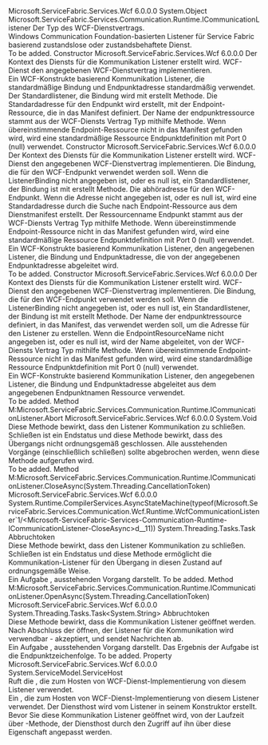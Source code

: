 <Type Name="WcfCommunicationListener&lt;TServiceContract&gt;" FullName="Microsoft.ServiceFabric.Services.Communication.Wcf.Runtime.WcfCommunicationListener&lt;TServiceContract&gt;">
  <TypeSignature Language="C#" Value="public class WcfCommunicationListener&lt;TServiceContract&gt; : Microsoft.ServiceFabric.Services.Communication.Runtime.ICommunicationListener" />
  <TypeSignature Language="ILAsm" Value=".class public auto ansi beforefieldinit WcfCommunicationListener`1&lt;TServiceContract&gt; extends System.Object implements class Microsoft.ServiceFabric.Services.Communication.Runtime.ICommunicationListener" />
  <TypeSignature Language="DocId" Value="T:Microsoft.ServiceFabric.Services.Communication.Wcf.Runtime.WcfCommunicationListener`1" />
  <TypeSignature Language="VB.NET" Value="Public Class WcfCommunicationListener(Of TServiceContract)&#xA;Implements ICommunicationListener" />
  <TypeSignature Language="F#" Value="type WcfCommunicationListener&lt;'ServiceContract&gt; = class&#xA;    interface ICommunicationListener" />
  <AssemblyInfo>
    <AssemblyName>Microsoft.ServiceFabric.Services.Wcf</AssemblyName>
    <AssemblyVersion>6.0.0.0</AssemblyVersion>
  </AssemblyInfo>
  <TypeParameters>
    <TypeParameter Name="TServiceContract" />
  </TypeParameters>
  <Base>
    <BaseTypeName>System.Object</BaseTypeName>
  </Base>
  <Interfaces>
    <Interface>
      <InterfaceName>Microsoft.ServiceFabric.Services.Communication.Runtime.ICommunicationListener</InterfaceName>
    </Interface>
  </Interfaces>
  <Docs>
    <typeparam name="TServiceContract">Der Typ des WCF-Dienstvertrags.</typeparam>
    <summary>
            Windows Communication Foundation-basierten Listener für Service Fabric basierend zustandslose oder zustandsbehaftete Dienst.
            </summary>
    <remarks>To be added.</remarks>
  </Docs>
  <Members>
    <Member MemberName=".ctor">
      <MemberSignature Language="C#" Value="public WcfCommunicationListener (System.Fabric.ServiceContext serviceContext, TServiceContract wcfServiceObject);" />
      <MemberSignature Language="ILAsm" Value=".method public hidebysig specialname rtspecialname instance void .ctor(class System.Fabric.ServiceContext serviceContext, !TServiceContract wcfServiceObject) cil managed" />
      <MemberSignature Language="DocId" Value="M:Microsoft.ServiceFabric.Services.Communication.Wcf.Runtime.WcfCommunicationListener`1.#ctor(System.Fabric.ServiceContext,`0)" />
      <MemberSignature Language="F#" Value="new Microsoft.ServiceFabric.Services.Communication.Wcf.Runtime.WcfCommunicationListener&lt;'ServiceContract&gt; : System.Fabric.ServiceContext * 'ServiceContract -&gt; Microsoft.ServiceFabric.Services.Communication.Wcf.Runtime.WcfCommunicationListener&lt;'ServiceContract&gt;" Usage="new Microsoft.ServiceFabric.Services.Communication.Wcf.Runtime.WcfCommunicationListener&lt;'ServiceContract&gt; (serviceContext, wcfServiceObject)" />
      <MemberType>Constructor</MemberType>
      <AssemblyInfo>
        <AssemblyName>Microsoft.ServiceFabric.Services.Wcf</AssemblyName>
        <AssemblyVersion>6.0.0.0</AssemblyVersion>
      </AssemblyInfo>
      <Parameters>
        <Parameter Name="serviceContext" Type="System.Fabric.ServiceContext" />
        <Parameter Name="wcfServiceObject" Type="TServiceContract" />
      </Parameters>
      <Docs>
        <param name="serviceContext">
                Der Kontext des Diensts für die Kommunikation Listener erstellt wird.
            </param>
        <param name="wcfServiceObject">
                WCF-Dienst den angegebenen WCF-Dienstvertrag implementieren.
            </param>
        <summary>
                Ein WCF-Konstrukte basierend Kommunikation Listener, die standardmäßige Bindung und Endpunktadresse standardmäßig verwendet.
            </summary>
        <remarks>
          <para>
                    Der Standardlistener, die Bindung wird mit erstellt <see cref="M:Microsoft.ServiceFabric.Services.Communication.Wcf.WcfUtility.CreateTcpListenerBinding(System.Int64,System.TimeSpan,System.TimeSpan)" /> Methode.
                </para>
          <para>
                    Die Standardadresse für den Endpunkt wird erstellt, mit der Endpoint-Ressource, die in das Manifest definiert. Der Name der endpunktressource stammt aus der WCF-Diensts Vertrag Typ mithilfe <see cref="M:Microsoft.ServiceFabric.Services.ServiceNameFormat.GetEndpointName(System.Type)" /> Methode.
                    Wenn übereinstimmende Endpoint-Ressource nicht in das Manifest gefunden wird, wird eine standardmäßige Ressource Endpunktdefinition mit Port 0 (null) verwendet.
                    </para>
        </remarks>
      </Docs>
    </Member>
    <Member MemberName=".ctor">
      <MemberSignature Language="C#" Value="public WcfCommunicationListener (System.Fabric.ServiceContext serviceContext, TServiceContract wcfServiceObject, System.ServiceModel.Channels.Binding listenerBinding = null, System.ServiceModel.EndpointAddress address = null);" />
      <MemberSignature Language="ILAsm" Value=".method public hidebysig specialname rtspecialname instance void .ctor(class System.Fabric.ServiceContext serviceContext, !TServiceContract wcfServiceObject, class System.ServiceModel.Channels.Binding listenerBinding, class System.ServiceModel.EndpointAddress address) cil managed" />
      <MemberSignature Language="DocId" Value="M:Microsoft.ServiceFabric.Services.Communication.Wcf.Runtime.WcfCommunicationListener`1.#ctor(System.Fabric.ServiceContext,`0,System.ServiceModel.Channels.Binding,System.ServiceModel.EndpointAddress)" />
      <MemberSignature Language="F#" Value="new Microsoft.ServiceFabric.Services.Communication.Wcf.Runtime.WcfCommunicationListener&lt;'ServiceContract&gt; : System.Fabric.ServiceContext * 'ServiceContract * System.ServiceModel.Channels.Binding * System.ServiceModel.EndpointAddress -&gt; Microsoft.ServiceFabric.Services.Communication.Wcf.Runtime.WcfCommunicationListener&lt;'ServiceContract&gt;" Usage="new Microsoft.ServiceFabric.Services.Communication.Wcf.Runtime.WcfCommunicationListener&lt;'ServiceContract&gt; (serviceContext, wcfServiceObject, listenerBinding, address)" />
      <MemberType>Constructor</MemberType>
      <AssemblyInfo>
        <AssemblyName>Microsoft.ServiceFabric.Services.Wcf</AssemblyName>
        <AssemblyVersion>6.0.0.0</AssemblyVersion>
      </AssemblyInfo>
      <Parameters>
        <Parameter Name="serviceContext" Type="System.Fabric.ServiceContext" />
        <Parameter Name="wcfServiceObject" Type="TServiceContract" />
        <Parameter Name="listenerBinding" Type="System.ServiceModel.Channels.Binding" />
        <Parameter Name="address" Type="System.ServiceModel.EndpointAddress" />
      </Parameters>
      <Docs>
        <param name="serviceContext">
                Der Kontext des Diensts für die Kommunikation Listener erstellt wird.
            </param>
        <param name="wcfServiceObject">
                WCF-Dienst den angegebenen WCF-Dienstvertrag implementieren.
            </param>
        <param name="listenerBinding">
                Die Bindung, die für den WCF-Endpunkt verwendet werden soll. Wenn die ListenerBinding nicht angegeben ist, oder es null ist, ein Standardlistener, der Bindung ist mit erstellt <see cref="M:Microsoft.ServiceFabric.Services.Communication.Wcf.WcfUtility.CreateTcpListenerBinding(System.Int64,System.TimeSpan,System.TimeSpan)" /> Methode.
                </param>
        <param name="address">
                Die abhöradresse für den WCF-Endpunkt. Wenn die Adresse nicht angegeben ist, oder es null ist, wird eine Standardadresse durch die Suche nach Endpoint-Ressource aus dem Dienstmanifest erstellt. Der Ressourcenname Endpunkt stammt aus der WCF-Diensts Vertrag Typ mithilfe <see cref="M:Microsoft.ServiceFabric.Services.ServiceNameFormat.GetEndpointName(System.Type)" /> Methode.
                Wenn übereinstimmende Endpoint-Ressource nicht in das Manifest gefunden wird, wird eine standardmäßige Ressource Endpunktdefinition mit Port 0 (null) verwendet.
                </param>
        <summary>
                Ein WCF-Konstrukte basierend Kommunikation Listener, den angegebenen Listener, die Bindung und Endpunktadresse, die von der angegebenen Endpunktadresse abgeleitet wird.
                </summary>
        <remarks>To be added.</remarks>
      </Docs>
    </Member>
    <Member MemberName=".ctor">
      <MemberSignature Language="C#" Value="public WcfCommunicationListener (System.Fabric.ServiceContext serviceContext, TServiceContract wcfServiceObject, System.ServiceModel.Channels.Binding listenerBinding = null, string endpointResourceName = null);" />
      <MemberSignature Language="ILAsm" Value=".method public hidebysig specialname rtspecialname instance void .ctor(class System.Fabric.ServiceContext serviceContext, !TServiceContract wcfServiceObject, class System.ServiceModel.Channels.Binding listenerBinding, string endpointResourceName) cil managed" />
      <MemberSignature Language="DocId" Value="M:Microsoft.ServiceFabric.Services.Communication.Wcf.Runtime.WcfCommunicationListener`1.#ctor(System.Fabric.ServiceContext,`0,System.ServiceModel.Channels.Binding,System.String)" />
      <MemberSignature Language="F#" Value="new Microsoft.ServiceFabric.Services.Communication.Wcf.Runtime.WcfCommunicationListener&lt;'ServiceContract&gt; : System.Fabric.ServiceContext * 'ServiceContract * System.ServiceModel.Channels.Binding * string -&gt; Microsoft.ServiceFabric.Services.Communication.Wcf.Runtime.WcfCommunicationListener&lt;'ServiceContract&gt;" Usage="new Microsoft.ServiceFabric.Services.Communication.Wcf.Runtime.WcfCommunicationListener&lt;'ServiceContract&gt; (serviceContext, wcfServiceObject, listenerBinding, endpointResourceName)" />
      <MemberType>Constructor</MemberType>
      <AssemblyInfo>
        <AssemblyName>Microsoft.ServiceFabric.Services.Wcf</AssemblyName>
        <AssemblyVersion>6.0.0.0</AssemblyVersion>
      </AssemblyInfo>
      <Parameters>
        <Parameter Name="serviceContext" Type="System.Fabric.ServiceContext" />
        <Parameter Name="wcfServiceObject" Type="TServiceContract" />
        <Parameter Name="listenerBinding" Type="System.ServiceModel.Channels.Binding" />
        <Parameter Name="endpointResourceName" Type="System.String" />
      </Parameters>
      <Docs>
        <param name="serviceContext">
                Der Kontext des Diensts für die Kommunikation Listener erstellt wird.
            </param>
        <param name="wcfServiceObject">
                WCF-Dienst den angegebenen WCF-Dienstvertrag implementieren.
            </param>
        <param name="listenerBinding">
                Die Bindung, die für den WCF-Endpunkt verwendet werden soll. Wenn die ListenerBinding nicht angegeben ist, oder es null ist, ein Standardlistener, der Bindung ist mit erstellt <see cref="M:Microsoft.ServiceFabric.Services.Communication.Wcf.WcfUtility.CreateTcpListenerBinding(System.Int64,System.TimeSpan,System.TimeSpan)" /> Methode.
                </param>
        <param name="endpointResourceName">
                Der Name der endpunktressource definiert, in das Manifest, das verwendet werden soll, um die Adresse für den Listener zu erstellen. Wenn die EndpointResourceName nicht angegeben ist, oder es null ist, wird der Name abgeleitet, von der WCF-Diensts Vertrag Typ mithilfe <see cref="M:Microsoft.ServiceFabric.Services.ServiceNameFormat.GetEndpointName(System.Type)" /> Methode.
                Wenn übereinstimmende Endpoint-Ressource nicht in das Manifest gefunden wird, wird eine standardmäßige Ressource Endpunktdefinition mit Port 0 (null) verwendet.
                </param>
        <summary>
                Ein WCF-Konstrukte basierend Kommunikation Listener, den angegebenen Listener, die Bindung und Endpunktadresse abgeleitet aus dem angegebenen Endpunktnamen Ressource verwendet.
                </summary>
        <remarks>To be added.</remarks>
      </Docs>
    </Member>
    <Member MemberName="Microsoft.ServiceFabric.Services.Communication.Runtime.ICommunicationListener.Abort">
      <MemberSignature Language="C#" Value="void ICommunicationListener.Abort ();" />
      <MemberSignature Language="ILAsm" Value=".method hidebysig newslot virtual instance void Microsoft.ServiceFabric.Services.Communication.Runtime.ICommunicationListener.Abort() cil managed" />
      <MemberSignature Language="DocId" Value="M:Microsoft.ServiceFabric.Services.Communication.Wcf.Runtime.WcfCommunicationListener`1.Microsoft#ServiceFabric#Services#Communication#Runtime#ICommunicationListener#Abort" />
      <MemberSignature Language="VB.NET" Value="Sub Abort () Implements ICommunicationListener.Abort" />
      <MemberType>Method</MemberType>
      <Implements>
        <InterfaceMember>M:Microsoft.ServiceFabric.Services.Communication.Runtime.ICommunicationListener.Abort</InterfaceMember>
      </Implements>
      <AssemblyInfo>
        <AssemblyName>Microsoft.ServiceFabric.Services.Wcf</AssemblyName>
        <AssemblyVersion>6.0.0.0</AssemblyVersion>
      </AssemblyInfo>
      <ReturnValue>
        <ReturnType>System.Void</ReturnType>
      </ReturnValue>
      <Parameters />
      <Docs>
        <summary>
            Diese Methode bewirkt, dass den Listener Kommunikation zu schließen. Schließen ist ein Endstatus und diese Methode bewirkt, dass des Übergangs nicht ordnungsgemäß geschlossen. Alle ausstehenden Vorgänge (einschließlich schließen) sollte abgebrochen werden, wenn diese Methode aufgerufen wird.
            </summary>
        <remarks>To be added.</remarks>
      </Docs>
    </Member>
    <Member MemberName="Microsoft.ServiceFabric.Services.Communication.Runtime.ICommunicationListener.CloseAsync">
      <MemberSignature Language="C#" Value="System.Threading.Tasks.Task ICommunicationListener.CloseAsync (System.Threading.CancellationToken cancellationToken);" />
      <MemberSignature Language="ILAsm" Value=".method hidebysig newslot virtual instance class System.Threading.Tasks.Task Microsoft.ServiceFabric.Services.Communication.Runtime.ICommunicationListener.CloseAsync(valuetype System.Threading.CancellationToken cancellationToken) cil managed" />
      <MemberSignature Language="DocId" Value="M:Microsoft.ServiceFabric.Services.Communication.Wcf.Runtime.WcfCommunicationListener`1.Microsoft#ServiceFabric#Services#Communication#Runtime#ICommunicationListener#CloseAsync(System.Threading.CancellationToken)" />
      <MemberType>Method</MemberType>
      <Implements>
        <InterfaceMember>M:Microsoft.ServiceFabric.Services.Communication.Runtime.ICommunicationListener.CloseAsync(System.Threading.CancellationToken)</InterfaceMember>
      </Implements>
      <AssemblyInfo>
        <AssemblyName>Microsoft.ServiceFabric.Services.Wcf</AssemblyName>
        <AssemblyVersion>6.0.0.0</AssemblyVersion>
      </AssemblyInfo>
      <Attributes>
        <Attribute>
          <AttributeName>System.Runtime.CompilerServices.AsyncStateMachine(typeof(Microsoft.ServiceFabric.Services.Communication.Wcf.Runtime.WcfCommunicationListener`1/&lt;Microsoft-ServiceFabric-Services-Communication-Runtime-ICommunicationListener-CloseAsync&gt;d__11))</AttributeName>
        </Attribute>
      </Attributes>
      <ReturnValue>
        <ReturnType>System.Threading.Tasks.Task</ReturnType>
      </ReturnValue>
      <Parameters>
        <Parameter Name="cancellationToken" Type="System.Threading.CancellationToken" />
      </Parameters>
      <Docs>
        <param name="cancellationToken">Abbruchtoken</param>
        <summary>
            Diese Methode bewirkt, dass den Listener Kommunikation zu schließen. Schließen ist ein Endstatus und diese Methode ermöglicht die Kommunikation-Listener für den Übergang in diesen Zustand auf ordnungsgemäße Weise.
            </summary>
        <returns>
            Ein <see cref="T:System.Threading.Tasks.Task">Aufgabe</see> , ausstehenden Vorgang darstellt.
            </returns>
        <remarks>To be added.</remarks>
      </Docs>
    </Member>
    <Member MemberName="Microsoft.ServiceFabric.Services.Communication.Runtime.ICommunicationListener.OpenAsync">
      <MemberSignature Language="C#" Value="System.Threading.Tasks.Task&lt;string&gt; ICommunicationListener.OpenAsync (System.Threading.CancellationToken cancellationToken);" />
      <MemberSignature Language="ILAsm" Value=".method hidebysig newslot virtual instance class System.Threading.Tasks.Task`1&lt;string&gt; Microsoft.ServiceFabric.Services.Communication.Runtime.ICommunicationListener.OpenAsync(valuetype System.Threading.CancellationToken cancellationToken) cil managed" />
      <MemberSignature Language="DocId" Value="M:Microsoft.ServiceFabric.Services.Communication.Wcf.Runtime.WcfCommunicationListener`1.Microsoft#ServiceFabric#Services#Communication#Runtime#ICommunicationListener#OpenAsync(System.Threading.CancellationToken)" />
      <MemberType>Method</MemberType>
      <Implements>
        <InterfaceMember>M:Microsoft.ServiceFabric.Services.Communication.Runtime.ICommunicationListener.OpenAsync(System.Threading.CancellationToken)</InterfaceMember>
      </Implements>
      <AssemblyInfo>
        <AssemblyName>Microsoft.ServiceFabric.Services.Wcf</AssemblyName>
        <AssemblyVersion>6.0.0.0</AssemblyVersion>
      </AssemblyInfo>
      <ReturnValue>
        <ReturnType>System.Threading.Tasks.Task&lt;System.String&gt;</ReturnType>
      </ReturnValue>
      <Parameters>
        <Parameter Name="cancellationToken" Type="System.Threading.CancellationToken" />
      </Parameters>
      <Docs>
        <param name="cancellationToken">Abbruchtoken</param>
        <summary>
            Diese Methode bewirkt, dass die Kommunikation Listener geöffnet werden. Nach Abschluss der öffnen, der Listener für die Kommunikation wird verwendbar - akzeptiert, und sendet Nachrichten ab.
            </summary>
        <returns>
            Ein <see cref="T:System.Threading.Tasks.Task">Aufgabe</see> , ausstehenden Vorgang darstellt. Das Ergebnis der Aufgabe ist die Endpunktzeichenfolge.
            </returns>
        <remarks>To be added.</remarks>
      </Docs>
    </Member>
    <Member MemberName="ServiceHost">
      <MemberSignature Language="C#" Value="public System.ServiceModel.ServiceHost ServiceHost { get; }" />
      <MemberSignature Language="ILAsm" Value=".property instance class System.ServiceModel.ServiceHost ServiceHost" />
      <MemberSignature Language="DocId" Value="P:Microsoft.ServiceFabric.Services.Communication.Wcf.Runtime.WcfCommunicationListener`1.ServiceHost" />
      <MemberSignature Language="VB.NET" Value="Public ReadOnly Property ServiceHost As ServiceHost" />
      <MemberSignature Language="F#" Value="member this.ServiceHost : System.ServiceModel.ServiceHost" Usage="Microsoft.ServiceFabric.Services.Communication.Wcf.Runtime.WcfCommunicationListener&lt;'ServiceContract&gt;.ServiceHost" />
      <MemberType>Property</MemberType>
      <AssemblyInfo>
        <AssemblyName>Microsoft.ServiceFabric.Services.Wcf</AssemblyName>
        <AssemblyVersion>6.0.0.0</AssemblyVersion>
      </AssemblyInfo>
      <ReturnValue>
        <ReturnType>System.ServiceModel.ServiceHost</ReturnType>
      </ReturnValue>
      <Docs>
        <summary>
                Ruft die <see cref="T:System.ServiceModel.ServiceHost" /> , die zum Hosten von WCF-Dienst-Implementierung von diesem Listener verwendet.
                </summary>
        <value>
                Ein <see cref="T:System.ServiceModel.ServiceHost" /> , die zum Hosten von WCF-Dienst-Implementierung von diesem Listener verwendet.
                </value>
        <remarks>
                Der Diensthost wird vom Listener in seinem Konstruktor erstellt. Bevor Sie diese Kommunikation Listener geöffnet wird, von der Laufzeit über <see cref="M:Microsoft.ServiceFabric.Services.Communication.Runtime.ICommunicationListener.OpenAsync(System.Threading.CancellationToken)" /> -Methode, der Diensthost durch den Zugriff auf ihn über diese Eigenschaft angepasst werden.
                </remarks>
      </Docs>
    </Member>
  </Members>
</Type>